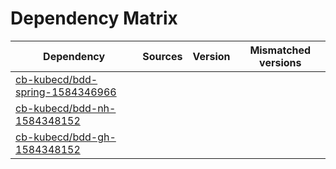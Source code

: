 # Dependency Matrix

Dependency | Sources | Version | Mismatched versions
---------- | ------- | ------- | -------------------
[cb-kubecd/bdd-spring-1584346966](https://github.com/cb-kubecd/bdd-spring-1584346966.git) |  | []() | 
[cb-kubecd/bdd-nh-1584348152](https://github.com/cb-kubecd/bdd-nh-1584348152.git) |  | []() | 
[cb-kubecd/bdd-gh-1584348152](https://github.com/cb-kubecd/bdd-gh-1584348152.git) |  | []() | 
